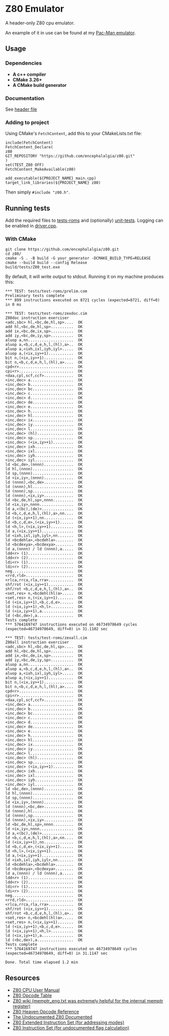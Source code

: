 # Z80 Emulator
A header-only Z80 cpu emulator.

An example of it in use can be found at my [Pac-Man emulator](https://github.com/encephalalgia/pacman).

## Usage
### Dependencies 
* **A c++ compiler**
* **CMake 3.26+**
* **A CMake build generator**

### Documentation
See [header file](include/z80.h)

### Adding to project
Using CMake's `FetchContent`, add this to your CMakeLists.txt file:
```angular2html
include(FetchContent)
FetchContent_Declare(
z80
GIT_REPOSITORY "https://github.com/encephalalgia/z80.git"
)
set(TEST_Z80 OFF)
FetchContent_MakeAvailable(z80)

add_executable(${PROJECT_NAME} main.cpp)
target_link_libraries(${PROJECT_NAME} z80)
```
Then simply `#include "z80.h"`.

## Running tests
Add the required files to [tests-roms](tests/test-roms) and (optionally) [unit-tests](tests/unit-tests).
Logging can be enabled in [driver.cpp](tests/driver.cpp).

### With CMake
```angular2html
git clone https://github.com/encephalalgia/z80.git
cd z80/
cmake -S . -B build -G your_generator -DCMAKE_BUILD_TYPE=RELEASE
cmake --build build --config Release
build/tests/Z80_test.exe
```

By default, it will write output to stdout. Running it on my machine produces this:
```angular2html
*** TEST: tests/test-roms/prelim.com
Preliminary tests complete
*** 899 instructions executed on 8721 cycles (expected=8721, diff=0) in 0 ms

*** TEST: tests/test-roms/zexdoc.cim
Z80doc instruction exerciser
<adc,sbc> hl,<bc,de,hl,sp>....  OK
add hl,<bc,de,hl,sp>..........  OK
add ix,<bc,de,ix,sp>..........  OK
add iy,<bc,de,iy,sp>..........  OK
aluop a,nn....................  OK
aluop a,<b,c,d,e,h,l,(hl),a>..  OK
aluop a,<ixh,ixl,iyh,iyl>.....  OK
aluop a,(<ix,iy>+1)...........  OK
bit n,(<ix,iy>+1).............  OK
bit n,<b,c,d,e,h,l,(hl),a>....  OK
cpd<r>........................  OK
cpi<r>........................  OK
<daa,cpl,scf,ccf>.............  OK
<inc,dec> a...................  OK
<inc,dec> b...................  OK
<inc,dec> bc..................  OK
<inc,dec> c...................  OK
<inc,dec> d...................  OK
<inc,dec> de..................  OK
<inc,dec> e...................  OK
<inc,dec> h...................  OK
<inc,dec> hl..................  OK
<inc,dec> ix..................  OK
<inc,dec> iy..................  OK
<inc,dec> l...................  OK
<inc,dec> (hl)................  OK
<inc,dec> sp..................  OK
<inc,dec> (<ix,iy>+1).........  OK
<inc,dec> ixh.................  OK
<inc,dec> ixl.................  OK
<inc,dec> iyh.................  OK
<inc,dec> iyl.................  OK
ld <bc,de>,(nnnn).............  OK
ld hl,(nnnn)..................  OK
ld sp,(nnnn)..................  OK
ld <ix,iy>,(nnnn).............  OK
ld (nnnn),<bc,de>.............  OK
ld (nnnn),hl..................  OK
ld (nnnn),sp..................  OK
ld (nnnn),<ix,iy>.............  OK
ld <bc,de,hl,sp>,nnnn.........  OK
ld <ix,iy>,nnnn...............  OK
ld a,<(bc),(de)>..............  OK
ld <b,c,d,e,h,l,(hl),a>,nn....  OK
ld (<ix,iy>+1),nn.............  OK
ld <b,c,d,e>,(<ix,iy>+1)......  OK
ld <h,l>,(<ix,iy>+1)..........  OK
ld a,(<ix,iy>+1)..............  OK
ld <ixh,ixl,iyh,iyl>,nn.......  OK
ld <bcdehla>,<bcdehla>........  OK
ld <bcdexya>,<bcdexya>........  OK
ld a,(nnnn) / ld (nnnn),a.....  OK
ldd<r> (1)....................  OK
ldd<r> (2)....................  OK
ldi<r> (1)....................  OK
ldi<r> (2)....................  OK
neg...........................  OK
<rrd,rld>.....................  OK
<rlca,rrca,rla,rra>...........  OK
shf/rot (<ix,iy>+1)...........  OK
shf/rot <b,c,d,e,h,l,(hl),a>..  OK
<set,res> n,<bcdehl(hl)a>.....  OK
<set,res> n,(<ix,iy>+1).......  OK
ld (<ix,iy>+1),<b,c,d,e>......  OK
ld (<ix,iy>+1),<h,l>..........  OK
ld (<ix,iy>+1),a..............  OK
ld (<bc,de>),a................  OK
Tests complete
*** 5764169747 instructions executed on 46734978649 cycles (expected=46734978649, diff=0) in 31.1102 sec

*** TEST: tests/test-roms/zexall.cim
Z80all instruction exerciser
<adc,sbc> hl,<bc,de,hl,sp>....  OK
add hl,<bc,de,hl,sp>..........  OK
add ix,<bc,de,ix,sp>..........  OK
add iy,<bc,de,iy,sp>..........  OK
aluop a,nn....................  OK
aluop a,<b,c,d,e,h,l,(hl),a>..  OK
aluop a,<ixh,ixl,iyh,iyl>.....  OK
aluop a,(<ix,iy>+1)...........  OK
bit n,(<ix,iy>+1).............  OK
bit n,<b,c,d,e,h,l,(hl),a>....  OK
cpd<r>........................  OK
cpi<r>........................  OK
<daa,cpl,scf,ccf>.............  OK
<inc,dec> a...................  OK
<inc,dec> b...................  OK
<inc,dec> bc..................  OK
<inc,dec> c...................  OK
<inc,dec> d...................  OK
<inc,dec> de..................  OK
<inc,dec> e...................  OK
<inc,dec> h...................  OK
<inc,dec> hl..................  OK
<inc,dec> ix..................  OK
<inc,dec> iy..................  OK
<inc,dec> l...................  OK
<inc,dec> (hl)................  OK
<inc,dec> sp..................  OK
<inc,dec> (<ix,iy>+1).........  OK
<inc,dec> ixh.................  OK
<inc,dec> ixl.................  OK
<inc,dec> iyh.................  OK
<inc,dec> iyl.................  OK
ld <bc,de>,(nnnn).............  OK
ld hl,(nnnn)..................  OK
ld sp,(nnnn)..................  OK
ld <ix,iy>,(nnnn).............  OK
ld (nnnn),<bc,de>.............  OK
ld (nnnn),hl..................  OK
ld (nnnn),sp..................  OK
ld (nnnn),<ix,iy>.............  OK
ld <bc,de,hl,sp>,nnnn.........  OK
ld <ix,iy>,nnnn...............  OK
ld a,<(bc),(de)>..............  OK
ld <b,c,d,e,h,l,(hl),a>,nn....  OK
ld (<ix,iy>+1),nn.............  OK
ld <b,c,d,e>,(<ix,iy>+1)......  OK
ld <h,l>,(<ix,iy>+1)..........  OK
ld a,(<ix,iy>+1)..............  OK
ld <ixh,ixl,iyh,iyl>,nn.......  OK
ld <bcdehla>,<bcdehla>........  OK
ld <bcdexya>,<bcdexya>........  OK
ld a,(nnnn) / ld (nnnn),a.....  OK
ldd<r> (1)....................  OK
ldd<r> (2)....................  OK
ldi<r> (1)....................  OK
ldi<r> (2)....................  OK
neg...........................  OK
<rrd,rld>.....................  OK
<rlca,rrca,rla,rra>...........  OK
shf/rot (<ix,iy>+1)...........  OK
shf/rot <b,c,d,e,h,l,(hl),a>..  OK
<set,res> n,<bcdehl(hl)a>.....  OK
<set,res> n,(<ix,iy>+1).......  OK
ld (<ix,iy>+1),<b,c,d,e>......  OK
ld (<ix,iy>+1),<h,l>..........  OK
ld (<ix,iy>+1),a..............  OK
ld (<bc,de>),a................  OK
Tests complete
*** 5764169747 instructions executed on 46734978649 cycles (expected=46734978649, diff=0) in 31.1147 sec

Done. Total time elapsed 1.2 min
```

## Resources
* [Z80 CPU User Manual](https://www.zilog.com/force_download.php?filepath=YUhSMGNEb3ZMM2QzZHk1NmFXeHZaeTVqYjIwdlpHOWpjeTk2T0RBdlZVMHdNRGd3TG5Ca1pnPT0=)
* [Z80 Opcode Table](https://clrhome.org/table/)
* [Z80 wiki (memptr_eng.txt was extremely helpful for the internal memptr register)](https://sinclair.wiki.zxnet.co.uk/wiki/Z80)
* [Z80 Heaven Opcode Reference](http://z80-heaven.wikidot.com/opcode-reference-chart)
* [The Undocumented Z80 Documented](http://www.z80.info/zip/z80-documented.pdf)
* [Z80 Extended Instruction Set (for addressing modes)](https://wiki.specnext.dev/Extended_Z80_instruction_set)
* [Z80 Instruction Set (for undocumented flag calculation)](https://web.archive.org/web/20231220151112/https://wikiti.brandonw.net/index.php?title=Z80_Instruction_Set)
